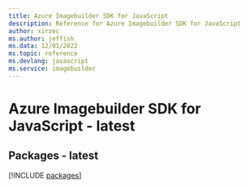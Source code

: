 ```yaml
---
title: Azure Imagebuilder SDK for JavaScript
description: Reference for Azure Imagebuilder SDK for JavaScript
author: xirzec
ms.author: jeffish
ms.data: 12/01/2022
ms.topic: reference
ms.devlang: javascript
ms.service: imagebuilder
---
```

# Azure Imagebuilder SDK for JavaScript - latest
## Packages - latest
[!INCLUDE [packages](imagebuilder-index.md)]